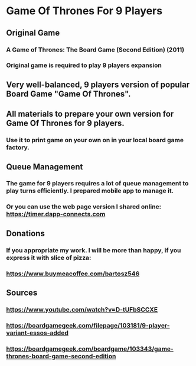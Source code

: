 # Game Of Thrones For 9 Players

## Original Game
### A Game of Thrones: The Board Game (Second Edition) (2011)
### Original game is required to play 9 players expansion

## Very well-balanced, 9 players version of popular Board Game "Game Of Thrones".

## All materials to prepare your own version for Game Of Thrones for 9 players.

### Use it to print game on your own on in your local board game factory.

## Queue Management
### The game for 9 players requires a lot of queue management to play turns efficiently. I prepared mobile app to manage it.
### Or you can use the web page version I shared online: https://timer.dapp-connects.com

## Donations
### If you appropriate my work. I will be more than happy, if you express it with slice of pizza:
### https://www.buymeacoffee.com/bartosz546

## Sources
### https://www.youtube.com/watch?v=D-tUFbSCCXE
### https://boardgamegeek.com/filepage/103181/9-player-variant-essos-added
### https://boardgamegeek.com/boardgame/103343/game-thrones-board-game-second-edition
